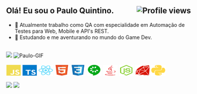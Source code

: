 ## Olá! Eu sou o Paulo Quintino.    <img align="right" src="https://gpvc.arturio.dev/PauloQuintino" alt="Profile views">

- 🔭 Atualmente trabalho como QA com especialidade em Automação de Testes para Web, Mobile e API's REST.
- 🌱 Estudando e me aventurando no mundo do Game Dev.
<br>
<!-- GITHUB STATS -->
 <div>
 <!--<a href="https://github.com/pauloquintino"></a> -->
  <img height="155em" src="https://github-readme-stats.vercel.app/api/top-langs/?username=pauloquintino&layout=compact&show_icons=true&theme=dark&include_all_commits=true"/> 
 <img height="155rem" alt="Paulo-GIF" src="https://media.giphy.com/media/LmNwrBhejkK9EFP504/giphy.gif"/>
</div>
<br>
<div style="display: inline_block">
  <img align="center" alt="Paulo-Js" height="30" width="40" src="https://raw.githubusercontent.com/devicons/devicon/master/icons/javascript/javascript-plain.svg">
  <img align="center" alt="Paulo-Ts" height="30" width="40" src="https://raw.githubusercontent.com/devicons/devicon/master/icons/typescript/typescript-plain.svg">
  <img align="center" alt="Paulo-React" height="30" width="40" src="https://raw.githubusercontent.com/devicons/devicon/master/icons/react/react-original.svg">
  <img align="center" alt="Paulo-HTML" height="30" width="40" src="https://raw.githubusercontent.com/devicons/devicon/master/icons/html5/html5-original.svg">
  <img align="center" alt="Paulo-CSS" height="30" width="40" src="https://raw.githubusercontent.com/devicons/devicon/master/icons/css3/css3-original.svg">
  <img align="center" alt="Paulo-Cucumber" height="30" width="40" src="https://raw.githubusercontent.com/devicons/devicon/master/icons/cucumber/cucumber-plain.svg">
  <img align="center" alt="Paulo-Java" height="30" width="40" src="https://raw.githubusercontent.com/devicons/devicon/master/icons/java/java-plain.svg">
  <img align="center" alt="Paulo-NodeJS" height="30" width="40" src="https://raw.githubusercontent.com/devicons/devicon/master/icons/nodejs/nodejs-plain.svg">
  <img align="center" alt="Paulo-Ruby" height="30" width="40" src="https://raw.githubusercontent.com/devicons/devicon/master/icons/ruby/ruby-plain.svg">
  <img align="center" alt="Paulo-Python" height="30" width="40" src="https://raw.githubusercontent.com/devicons/devicon/master/icons/python/python-plain.svg">
</div>
 <br>  
<div>
  <a href="https://br.linkedin.com/in/paulo-quintino-freitas-de-souza-b85b3212b" target="_blank"><img src="https://img.shields.io/badge/LinkedIn-0077B5?style=for-the-badge&logo=linkedin&logoColor=white" target="_blank"></a>
 <a href="https://pauloquintino-curriculo.netlify.app" target="_blank"><img src="https://img.shields.io/badge/Site-Currículo-0077B5?style=for-the-badge&color=red" target="_blank"></a>
 </div>

